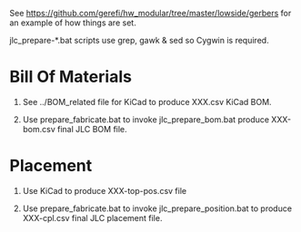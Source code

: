 
See https://github.com/gerefi/hw_modular/tree/master/lowside/gerbers for an example of how things are set.


jlc_prepare-*.bat scripts use grep, gawk & sed so Cygwin is required.

# Bill Of Materials

1) See ../BOM_related file for KiCad to produce XXX.csv KiCad BOM.

1) Use prepare_fabricate.bat to invoke jlc_prepare_bom.bat produce XXX-bom.csv final JLC BOM file.

# Placement

1) Use KiCad to produce XXX-top-pos.csv file

1) Use prepare_fabricate.bat to invoke jlc_prepare_position.bat to produce XXX-cpl.csv final JLC placement file.